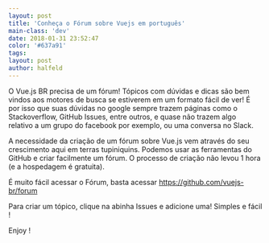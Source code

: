 ```yaml
---
layout: post
title: 'Conheça o Fórum sobre Vuejs em português'
main-class: 'dev'
date: 2018-01-31 23:52:47 
color: '#637a91'
tags: 
layout: post
author: halfeld
---
```


O Vue.js BR precisa de um fórum! Tópicos com dúvidas e dicas são bem vindos aos motores de busca se estiverem em um formato fácil de ver! É por isso que suas dúvidas no google sempre trazem páginas como o Stackoverflow, GitHub Issues, entre outros, e quase não trazem algo relativo a um grupo do facebook por exemplo, ou uma conversa no Slack. 

A necessidade da criação de um fórum sobre Vue.js vem através do seu crescimento aqui em terras tupiniquins. Podemos usar as ferramentas do GitHub e criar facilmente um fórum. O processo de criação não levou 1 hora (e a hospedagem é gratuita). 

É muito fácil acessar o Fórum, basta acessar https://github.com/vuejs-br/forum

Para criar um tópico, clique na abinha Issues e adicione uma! Simples e fácil ! 

Enjoy !


